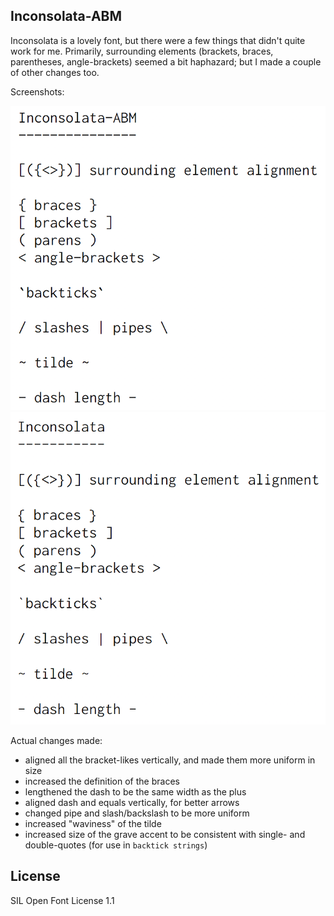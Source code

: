 ## Inconsolata-ABM

Inconsolata is a lovely font, but there were a few things that didn't quite work
for me. Primarily, surrounding elements (brackets, braces, parentheses,
angle-brackets) seemed a bit haphazard; but I made a couple of other changes
too.

Screenshots:

![Inconsolata-ABM features](https://raw.githubusercontent.com/deathlyfrantic/inconsolata-abm/master/inconsolata-abm.png)
![Inconsolata features](https://raw.githubusercontent.com/deathlyfrantic/inconsolata-abm/master/inconsolata.png)

Actual changes made:

* aligned all the bracket-likes vertically, and made them more uniform in
  size
* increased the definition of the braces
* lengthened the dash to be the same width as the plus
* aligned dash and equals vertically, for better arrows
* changed pipe and slash/backslash to be more uniform
* increased "waviness" of the tilde
* increased size of the grave accent to be consistent with single- and
  double-quotes (for use in `backtick strings`)

## License

SIL Open Font License 1.1
